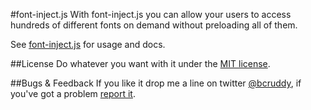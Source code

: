 #font-inject.js
With font-inject.js you can allow your users to access hundreds of different fonts on demand without preloading all of them.

See [font-inject.js](https://bcruddy.github.io/font-inject.js/) for usage and docs.

##License
Do whatever you want with it under the [MIT license](https://github.com/bcruddy/FontInject/LICENSE.md).

##Bugs & Feedback
If you like it drop me a line on twitter [@bcruddy](https://twitter.com/bcruddy), if you've got a problem [report it](https://github.com/bcruddy/FontInject/issues).



